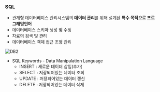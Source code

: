 ### SQL

- 관계형 데이터베이스 관리시스템의 **데이터 관리**를 위해 설계된 **특수 목적으로 프르그래밍언어**
- 데이터베이스 스키마 생성 및 수정
- 자료의 검색 및 관리
- 데이터베이스 객체 접근 조정 관리

![DB2](C:\Users\dwde2\Pictures\KDT\DB2.png)



- SQL Keywords - Data Manipulation Language
  - INSERT : 새로운 데이터 삽입(추가)
  - SELECT : 저장되어있는 데이터 조회
  - UPDATE : 저장되어있는 데이터 갱신
  - DELETE : 저장되어있는 데이터 삭제